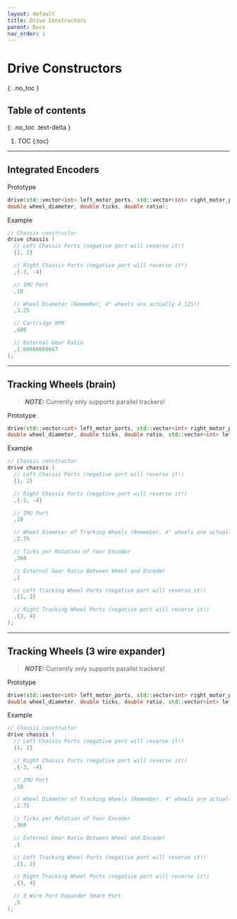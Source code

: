 ```yaml
---
layout: default
title: Drive Constructors
parent: Docs
nav_order: 1
---
```



# **Drive Constructors**
{: .no_toc }

## Table of contents
{: .no_toc .text-delta }

1. TOC
{:toc}


---


## Integrated Encoders
Prototype
```cpp
drive(std::vector<int> left_motor_ports, std::vector<int> right_motor_ports, int imu_port, 
double wheel_diameter, double ticks, double ratio);
```
Example  
```cpp
// Chassis constructor
drive chassis (
  // Left Chassis Ports (negative port will reverse it!)
  {1, 2}

  // Right Chassis Ports (negative port will reverse it!)
  ,{-3, -4}

  // IMU Port
  ,18

  // Wheel Diameter (Remember, 4" wheels are actually 4.125!)
  ,3.25

  // Cartridge RPM
  ,600

  // External Gear Ratio 
  ,1.66666666667
);
```


---


## Tracking Wheels (brain)
> **_NOTE:_**  Currently only supports parallel trackers!
> 
Prototype
```cpp
drive(std::vector<int> left_motor_ports, std::vector<int> right_motor_ports, int imu_port, 
double wheel_diameter, double ticks, double ratio, std::vector<int> left_tracker_ports, std::vector<int> right_tracker_ports);
```
Example
```cpp
// Chassis constructor
drive chassis (
  // Left Chassis Ports (negative port will reverse it!)
  {1, 2}

  // Right Chassis Ports (negative port will reverse it!)
  ,{-3, -4}

  // IMU Port
  ,18

  // Wheel Diameter of Tracking Wheels (Remember, 4" wheels are actually 4.125!)
  ,2.75

  // Ticks per Rotation of Your Encoder
  ,360

  // External Gear Ratio Between Wheel and Encoder
  ,1

  // Left Tracking Wheel Ports (negative port will reverse it!)
  ,{1, 2}

  // Right Tracking Wheel Ports (negative port will reverse it!)
  ,{3, 4}
);
```


---


## Tracking Wheels (3 wire expander)
> **_NOTE:_**  Currently only supports parallel trackers!
> 
Prototype
```cpp
drive(std::vector<int> left_motor_ports, std::vector<int> right_motor_ports, int imu_port, 
double wheel_diameter, double ticks, double ratio, std::vector<int> left_tracker_ports, std::vector<int> right_tracker_ports, int expander_smart_port);
```
Example
```cpp
// Chassis constructor
drive chassis (
  // Left Chassis Ports (negative port will reverse it!)
  {1, 2}

  // Right Chassis Ports (negative port will reverse it!)
  ,{-3, -4}

  // IMU Port
  ,18

  // Wheel Diameter of Tracking Wheels (Remember, 4" wheels are actually 4.125!)
  ,2.75

  // Ticks per Rotation of Your Encoder
  ,360

  // External Gear Ratio Between Wheel and Encoder
  ,1

  // Left Tracking Wheel Ports (negative port will reverse it!)
  ,{1, 2}

  // Right Tracking Wheel Ports (negative port will reverse it!)
  ,{3, 4}

  // 3 Wire Port Expander Smart Port
  ,5
);
```